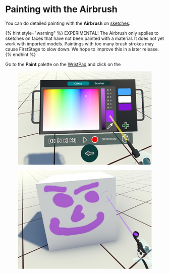 # Painting with the Airbrush

You can do detailed painting with the **Airbrush** on [sketches](../sketching.md).

{% hint style="warning" %}
EXPERIMENTAL! The Airbrush only applies to sketches on faces that have not been painted with a material. It does not yet work with imported models. Paintings with too many brush strokes may cause FirstStage to slow down. We hope to improve this in a later release.
{% endhint %}

Go to the **Paint** palette on the [WristPad](../basics/wristpad/) and click on the&#x20;

<figure><img src="../.gitbook/assets/DUMMY 2023-02-14 18-04-56.jpg" alt=""><figcaption></figcaption></figure>

<figure><img src="../.gitbook/assets/DUMMY 2023-02-14 18-03-50.jpg" alt=""><figcaption></figcaption></figure>
